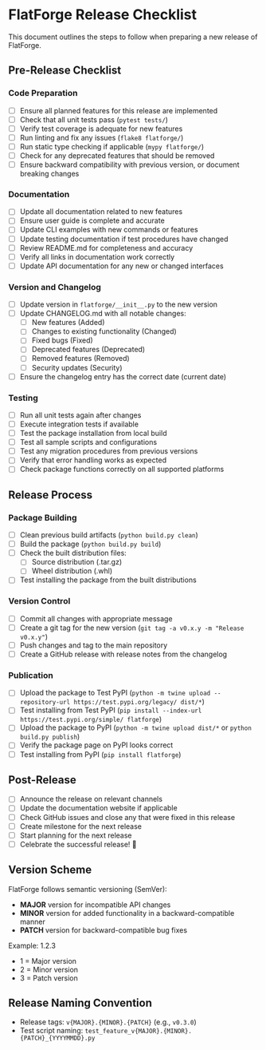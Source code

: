# FlatForge Release Checklist

This document outlines the steps to follow when preparing a new release of FlatForge.

## Pre-Release Checklist

### Code Preparation

- [ ] Ensure all planned features for this release are implemented
- [ ] Check that all unit tests pass (`pytest tests/`)
- [ ] Verify test coverage is adequate for new features
- [ ] Run linting and fix any issues (`flake8 flatforge/`)
- [ ] Run static type checking if applicable (`mypy flatforge/`)
- [ ] Check for any deprecated features that should be removed
- [ ] Ensure backward compatibility with previous version, or document breaking changes

### Documentation

- [ ] Update all documentation related to new features
- [ ] Ensure user guide is complete and accurate
- [ ] Update CLI examples with new commands or features
- [ ] Update testing documentation if test procedures have changed
- [ ] Review README.md for completeness and accuracy
- [ ] Verify all links in documentation work correctly
- [ ] Update API documentation for any new or changed interfaces

### Version and Changelog

- [ ] Update version in `flatforge/__init__.py` to the new version
- [ ] Update CHANGELOG.md with all notable changes:
  - [ ] New features (Added)
  - [ ] Changes to existing functionality (Changed)
  - [ ] Fixed bugs (Fixed)
  - [ ] Deprecated features (Deprecated)
  - [ ] Removed features (Removed)
  - [ ] Security updates (Security)
- [ ] Ensure the changelog entry has the correct date (current date)

### Testing

- [ ] Run all unit tests again after changes
- [ ] Execute integration tests if available
- [ ] Test the package installation from local build
- [ ] Test all sample scripts and configurations
- [ ] Test any migration procedures from previous versions
- [ ] Verify that error handling works as expected
- [ ] Check package functions correctly on all supported platforms

## Release Process

### Package Building

- [ ] Clean previous build artifacts (`python build.py clean`)
- [ ] Build the package (`python build.py build`)
- [ ] Check the built distribution files:
  - [ ] Source distribution (.tar.gz)
  - [ ] Wheel distribution (.whl)
- [ ] Test installing the package from the built distributions

### Version Control

- [ ] Commit all changes with appropriate message
- [ ] Create a git tag for the new version (`git tag -a v0.x.y -m "Release v0.x.y"`)
- [ ] Push changes and tag to the main repository
- [ ] Create a GitHub release with release notes from the changelog

### Publication

- [ ] Upload the package to Test PyPI (`python -m twine upload --repository-url https://test.pypi.org/legacy/ dist/*`)
- [ ] Test installing from Test PyPI (`pip install --index-url https://test.pypi.org/simple/ flatforge`)
- [ ] Upload the package to PyPI (`python -m twine upload dist/*` or `python build.py publish`)
- [ ] Verify the package page on PyPI looks correct
- [ ] Test installing from PyPI (`pip install flatforge`)

## Post-Release

- [ ] Announce the release on relevant channels
- [ ] Update the documentation website if applicable
- [ ] Check GitHub issues and close any that were fixed in this release
- [ ] Create milestone for the next release
- [ ] Start planning for the next release
- [ ] Celebrate the successful release! 🎉

## Version Scheme

FlatForge follows semantic versioning (SemVer):

- **MAJOR** version for incompatible API changes
- **MINOR** version for added functionality in a backward-compatible manner
- **PATCH** version for backward-compatible bug fixes

Example: 1.2.3
- 1 = Major version
- 2 = Minor version
- 3 = Patch version

## Release Naming Convention

- Release tags: `v{MAJOR}.{MINOR}.{PATCH}` (e.g., `v0.3.0`)
- Test script naming: `test_feature_v{MAJOR}.{MINOR}.{PATCH}_{YYYYMMDD}.py` 